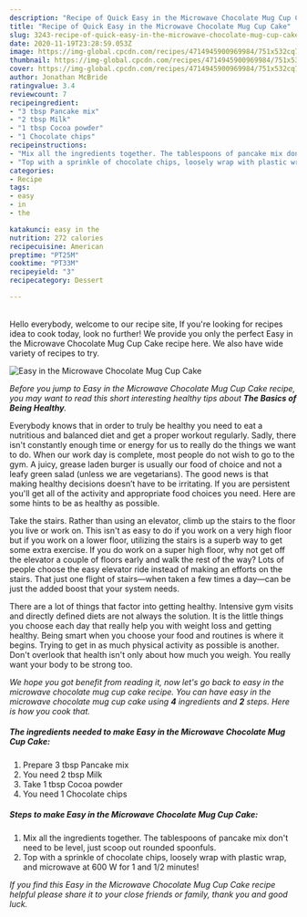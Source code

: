 ```yaml
---
description: "Recipe of Quick Easy in the Microwave Chocolate Mug Cup Cake"
title: "Recipe of Quick Easy in the Microwave Chocolate Mug Cup Cake"
slug: 3243-recipe-of-quick-easy-in-the-microwave-chocolate-mug-cup-cake
date: 2020-11-19T23:28:59.053Z
image: https://img-global.cpcdn.com/recipes/4714945900969984/751x532cq70/easy-in-the-microwave-chocolate-mug-cup-cake-recipe-main-photo.jpg
thumbnail: https://img-global.cpcdn.com/recipes/4714945900969984/751x532cq70/easy-in-the-microwave-chocolate-mug-cup-cake-recipe-main-photo.jpg
cover: https://img-global.cpcdn.com/recipes/4714945900969984/751x532cq70/easy-in-the-microwave-chocolate-mug-cup-cake-recipe-main-photo.jpg
author: Jonathan McBride
ratingvalue: 3.4
reviewcount: 7
recipeingredient:
- "3 tbsp Pancake mix"
- "2 tbsp Milk"
- "1 tbsp Cocoa powder"
- "1 Chocolate chips"
recipeinstructions:
- "Mix all the ingredients together. The tablespoons of pancake mix don&#39;t need to be level, just scoop out rounded spoonfuls."
- "Top with a sprinkle of chocolate chips, loosely wrap with plastic wrap, and microwave at 600 W for 1 and 1/2 minutes!"
categories:
- Recipe
tags:
- easy
- in
- the

katakunci: easy in the 
nutrition: 272 calories
recipecuisine: American
preptime: "PT25M"
cooktime: "PT33M"
recipeyield: "3"
recipecategory: Dessert

---
```

<br>
Hello everybody, welcome to our recipe site, If you're looking for recipes idea to cook today, look no further! We provide you only the perfect Easy in the Microwave Chocolate Mug Cup Cake recipe here. We also have wide variety of recipes to try.
<br>


![Easy in the Microwave Chocolate Mug Cup Cake](https://img-global.cpcdn.com/recipes/4714945900969984/751x532cq70/easy-in-the-microwave-chocolate-mug-cup-cake-recipe-main-photo.jpg)

<i>Before you jump to Easy in the Microwave Chocolate Mug Cup Cake recipe, you may want to read this short interesting healthy tips about <strong>The Basics of Being Healthy</strong>.</i>

Everybody knows that in order to truly be healthy you need to eat a nutritious and balanced diet and get a proper workout regularly. Sadly, there isn't constantly enough time or energy for us to really do the things we want to do. When our work day is complete, most people do not wish to go to the gym. A juicy, grease laden burger is usually our food of choice and not a leafy green salad (unless we are vegetarians). The good news is that making healthy decisions doesn’t have to be irritating. If you are persistent you'll get all of the activity and appropriate food choices you need. Here are some hints to be as healthy as possible.

Take the stairs. Rather than using an elevator, climb up the stairs to the floor you live or work on. This isn't as easy to do if you work on a very high floor but if you work on a lower floor, utilizing the stairs is a superb way to get some extra exercise. If you do work on a super high floor, why not get off the elevator a couple of floors early and walk the rest of the way? Lots of people choose the easy elevator ride instead of making an efforts on the stairs. That just one flight of stairs—when taken a few times a day—can be just the added boost that your system needs. 

There are a lot of things that factor into getting healthy. Intensive gym visits and directly defined diets are not always the solution. It is the little things you choose each day that really help you with weight loss and getting healthy. Being smart when you choose your food and routines is where it begins. Trying to get in as much physical activity as possible is another. Don't overlook that health isn't only about how much you weigh. You really want your body to be strong too. 


<i>We hope you got benefit from reading it, now let's go back to easy in the microwave chocolate mug cup cake recipe. You can have easy in the microwave chocolate mug cup cake using <strong>4</strong> ingredients and <strong>2</strong> steps. Here is how you cook that.
</i>

##### The ingredients needed to make Easy in the Microwave Chocolate Mug Cup Cake:

1. Prepare 3 tbsp Pancake mix
1. You need 2 tbsp Milk
1. Take 1 tbsp Cocoa powder
1. You need 1 Chocolate chips


##### Steps to make Easy in the Microwave Chocolate Mug Cup Cake:

1. Mix all the ingredients together. The tablespoons of pancake mix don&#39;t need to be level, just scoop out rounded spoonfuls.
1. Top with a sprinkle of chocolate chips, loosely wrap with plastic wrap, and microwave at 600 W for 1 and 1/2 minutes!


<i>If you find this Easy in the Microwave Chocolate Mug Cup Cake recipe helpful please share it to your close friends or family, thank you and good luck.</i>
